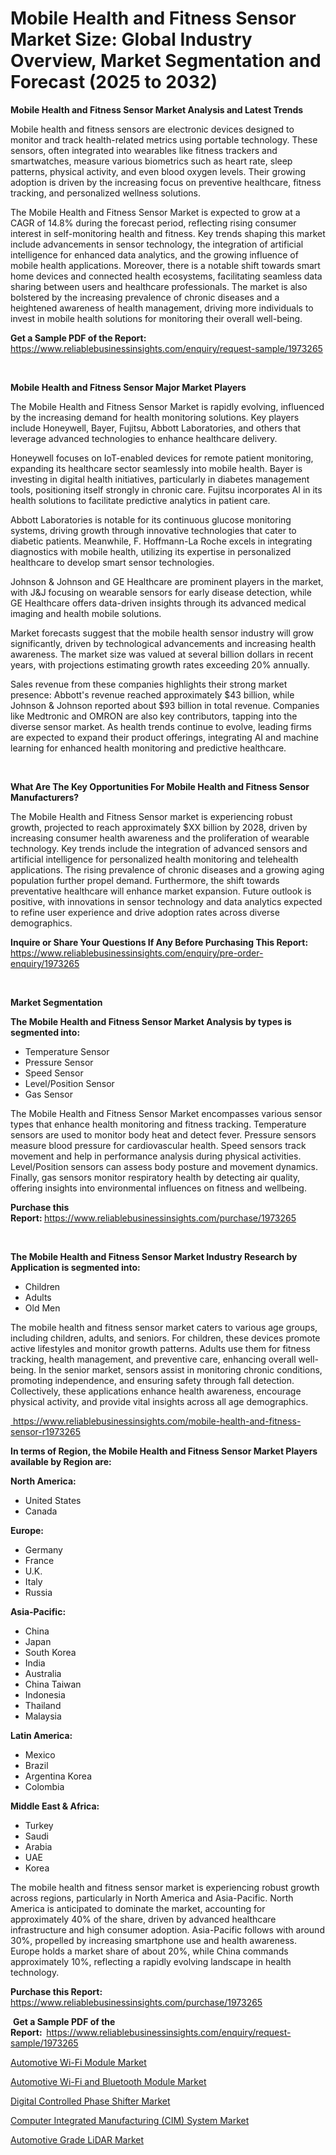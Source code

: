 <p><h1>Mobile Health and Fitness Sensor Market Size: Global Industry Overview, Market Segmentation and Forecast (2025 to 2032)</h1></p><p><strong>Mobile Health and Fitness Sensor Market Analysis and Latest Trends</strong></p>
<p><p>Mobile health and fitness sensors are electronic devices designed to monitor and track health-related metrics using portable technology. These sensors, often integrated into wearables like fitness trackers and smartwatches, measure various biometrics such as heart rate, sleep patterns, physical activity, and even blood oxygen levels. Their growing adoption is driven by the increasing focus on preventive healthcare, fitness tracking, and personalized wellness solutions.</p><p>The Mobile Health and Fitness Sensor Market is expected to grow at a CAGR of 14.8% during the forecast period, reflecting rising consumer interest in self-monitoring health and fitness. Key trends shaping this market include advancements in sensor technology, the integration of artificial intelligence for enhanced data analytics, and the growing influence of mobile health applications. Moreover, there is a notable shift towards smart home devices and connected health ecosystems, facilitating seamless data sharing between users and healthcare professionals. The market is also bolstered by the increasing prevalence of chronic diseases and a heightened awareness of health management, driving more individuals to invest in mobile health solutions for monitoring their overall well-being.</p></p>
<p><strong>Get a Sample PDF of the Report:&nbsp;</strong> <a href="https://www.reliablebusinessinsights.com/enquiry/request-sample/1973265?utm_campaign=1138&utm_medium=2&utm_source=Github&utm_content=ia&utm_term=13022025&utm_id=mobile-health-and-fitness-sensor">https://www.reliablebusinessinsights.com/enquiry/request-sample/1973265</a></p>
<p>&nbsp;</p>
<p><strong>Mobile Health and Fitness Sensor Major Market Players</strong></p>
<p><p>The Mobile Health and Fitness Sensor Market is rapidly evolving, influenced by the increasing demand for health monitoring solutions. Key players include Honeywell, Bayer, Fujitsu, Abbott Laboratories, and others that leverage advanced technologies to enhance healthcare delivery.</p><p>Honeywell focuses on IoT-enabled devices for remote patient monitoring, expanding its healthcare sector seamlessly into mobile health. Bayer is investing in digital health initiatives, particularly in diabetes management tools, positioning itself strongly in chronic care. Fujitsu incorporates AI in its health solutions to facilitate predictive analytics in patient care.</p><p>Abbott Laboratories is notable for its continuous glucose monitoring systems, driving growth through innovative technologies that cater to diabetic patients. Meanwhile, F. Hoffmann-La Roche excels in integrating diagnostics with mobile health, utilizing its expertise in personalized healthcare to develop smart sensor technologies.</p><p>Johnson & Johnson and GE Healthcare are prominent players in the market, with J&J focusing on wearable sensors for early disease detection, while GE Healthcare offers data-driven insights through its advanced medical imaging and health mobile solutions.</p><p>Market forecasts suggest that the mobile health sensor industry will grow significantly, driven by technological advancements and increasing health awareness. The market size was valued at several billion dollars in recent years, with projections estimating growth rates exceeding 20% annually.</p><p>Sales revenue from these companies highlights their strong market presence: Abbott's revenue reached approximately $43 billion, while Johnson & Johnson reported about $93 billion in total revenue. Companies like Medtronic and OMRON are also key contributors, tapping into the diverse sensor market. As health trends continue to evolve, leading firms are expected to expand their product offerings, integrating AI and machine learning for enhanced health monitoring and predictive healthcare.</p></p>
<p>&nbsp;</p>
<p><strong>What Are The Key Opportunities For Mobile Health and Fitness Sensor Manufacturers?</strong></p>
<p><p>The Mobile Health and Fitness Sensor market is experiencing robust growth, projected to reach approximately $XX billion by 2028, driven by increasing consumer health awareness and the proliferation of wearable technology. Key trends include the integration of advanced sensors and artificial intelligence for personalized health monitoring and telehealth applications. The rising prevalence of chronic diseases and a growing aging population further propel demand. Furthermore, the shift towards preventative healthcare will enhance market expansion. Future outlook is positive, with innovations in sensor technology and data analytics expected to refine user experience and drive adoption rates across diverse demographics.</p></p>
<p><strong>Inquire or Share Your Questions If Any Before Purchasing This Report:</strong> <a href="https://www.reliablebusinessinsights.com/enquiry/pre-order-enquiry/1973265?utm_campaign=1138&utm_medium=2&utm_source=Github&utm_content=ia&utm_term=13022025&utm_id=mobile-health-and-fitness-sensor">https://www.reliablebusinessinsights.com/enquiry/pre-order-enquiry/1973265</a></p>
<p>&nbsp;</p>
<p><strong>Market Segmentation</strong></p>
<p><strong>The Mobile Health and Fitness Sensor Market Analysis by types is segmented into:</strong></p>
<p><ul><li>Temperature Sensor</li><li>Pressure Sensor</li><li>Speed Sensor</li><li>Level/Position Sensor</li><li>Gas Sensor</li></ul></p>
<p><p>The Mobile Health and Fitness Sensor Market encompasses various sensor types that enhance health monitoring and fitness tracking. Temperature sensors are used to monitor body heat and detect fever. Pressure sensors measure blood pressure for cardiovascular health. Speed sensors track movement and help in performance analysis during physical activities. Level/Position sensors can assess body posture and movement dynamics. Finally, gas sensors monitor respiratory health by detecting air quality, offering insights into environmental influences on fitness and wellbeing.</p></p>
<p><strong>Purchase this Report:&nbsp;</strong><a href="https://www.reliablebusinessinsights.com/purchase/1973265?utm_campaign=1138&utm_medium=2&utm_source=Github&utm_content=ia&utm_term=13022025&utm_id=mobile-health-and-fitness-sensor">https://www.reliablebusinessinsights.com/purchase/1973265</a></p>
<p>&nbsp;</p>
<p><strong>The Mobile Health and Fitness Sensor Market Industry Research by Application is segmented into:</strong></p>
<p><ul><li>Children</li><li>Adults</li><li>Old Men</li></ul></p>
<p><p>The mobile health and fitness sensor market caters to various age groups, including children, adults, and seniors. For children, these devices promote active lifestyles and monitor growth patterns. Adults use them for fitness tracking, health management, and preventive care, enhancing overall well-being. In the senior market, sensors assist in monitoring chronic conditions, promoting independence, and ensuring safety through fall detection. Collectively, these applications enhance health awareness, encourage physical activity, and provide vital insights across all age demographics.</p></p>
<p><a href="https://www.reliablebusinessinsights.com/mobile-health-and-fitness-sensor-r1973265?utm_campaign=1138&utm_medium=2&utm_source=Github&utm_content=ia&utm_term=13022025&utm_id=mobile-health-and-fitness-sensor">&nbsp;https://www.reliablebusinessinsights.com/mobile-health-and-fitness-sensor-r1973265</a></p>
<p><strong>In terms of Region, the Mobile Health and Fitness Sensor Market Players available by Region are:</strong></p>
<p>
    <p> <strong> North America: </strong>
        <ul>
            <li>United States</li>
            <li>Canada</li>
        </ul>
        </p> 
    <p> <strong> Europe: </strong>
        <ul>
            <li>Germany</li>
            <li>France</li>
            <li>U.K.</li>
            <li>Italy</li>
            <li>Russia</li>
        </ul>
        </p> 
    <p> <strong> Asia-Pacific: </strong>
        <ul>
            <li>China</li>
            <li>Japan</li>
            <li>South Korea</li>
            <li>India</li>
            <li>Australia</li>
            <li>China Taiwan</li>
            <li>Indonesia</li>
            <li>Thailand</li>
            <li>Malaysia</li>
        </ul>
        </p> 
    <p> <strong> Latin America: </strong>
        <ul>
            <li>Mexico</li>
            <li>Brazil</li>
            <li>Argentina Korea</li>
            <li>Colombia</li>
        </ul>
        </p> 
    <p> <strong> Middle East & Africa: </strong>
        <ul>
            <li>Turkey</li>
            <li>Saudi</li>
            <li>Arabia</li>
            <li>UAE</li>
            <li>Korea</li>
        </ul>
    </p>
    </p>
<p><p>The mobile health and fitness sensor market is experiencing robust growth across regions, particularly in North America and Asia-Pacific. North America is anticipated to dominate the market, accounting for approximately 40% of the share, driven by advanced healthcare infrastructure and high consumer adoption. Asia-Pacific follows with around 30%, propelled by increasing smartphone use and health awareness. Europe holds a market share of about 20%, while China commands approximately 10%, reflecting a rapidly evolving landscape in health technology.</p></p>
<p><strong>Purchase this Report: </strong><a href="https://www.reliablebusinessinsights.com/purchase/1973265?utm_campaign=1138&utm_medium=2&utm_source=Github&utm_content=ia&utm_term=13022025&utm_id=mobile-health-and-fitness-sensor">https://www.reliablebusinessinsights.com/purchase/1973265</a></p>
<p>&nbsp;<strong>Get a Sample PDF of the Report:&nbsp;&nbsp;</strong><a href="https://www.reliablebusinessinsights.com/enquiry/request-sample/1973265?utm_campaign=1138&utm_medium=2&utm_source=Github&utm_content=ia&utm_term=13022025&utm_id=mobile-health-and-fitness-sensor">https://www.reliablebusinessinsights.com/enquiry/request-sample/1973265</a></p>
<p><strong></strong></p>
<p><p><a href="https://github.com/hoevealiur4/Market-Research-Report-List-1/blob/main/automotive-wi-fi-module-market.md?utm_campaign=1138&utm_medium=2&utm_source=Github&utm_content=ia&utm_term=13022025&utm_id=mobile-health-and-fitness-sensor">Automotive Wi-Fi Module Market</a></p><p><a href="https://github.com/leehihkl/Market-Research-Report-List-1/blob/main/automotive-wi-fi-and-bluetooth-module-market.md?utm_campaign=1138&utm_medium=2&utm_source=Github&utm_content=ia&utm_term=13022025&utm_id=mobile-health-and-fitness-sensor">Automotive Wi-Fi and Bluetooth Module Market</a></p><p><a href="https://github.com/guleealhani/Market-Research-Report-List-1/blob/main/digital-controlled-phase-shifter-market.md?utm_campaign=1138&utm_medium=2&utm_source=Github&utm_content=ia&utm_term=13022025&utm_id=mobile-health-and-fitness-sensor">Digital Controlled Phase Shifter Market</a></p><p><a href="https://github.com/palejsaafuu/Market-Research-Report-List-1/blob/main/computer-integrated-manufacturing-cim-system-market.md?utm_campaign=1138&utm_medium=2&utm_source=Github&utm_content=ia&utm_term=13022025&utm_id=mobile-health-and-fitness-sensor">Computer Integrated Manufacturing (CIM) System Market</a></p><p><a href="https://github.com/nibbsmantji/Market-Research-Report-List-1/blob/main/automotive-grade-lidar-market.md?utm_campaign=1138&utm_medium=2&utm_source=Github&utm_content=ia&utm_term=13022025&utm_id=mobile-health-and-fitness-sensor">Automotive Grade LiDAR Market</a></p></p>